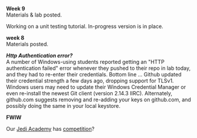 **Week 9**  
Materials & lab posted.

Working on a unit testing tutorial. In-progress version is in place.

**week 8**  
Materials posted.

**_Http Authentication error?_**  
A number of Windows-using students
reported getting an "HTTP authentication failed" error whenever they pushed
to their repo in lab today, and they had to re-enter their credentials.
Bottom line ... Github updated their credential strength a few days ago,
dropping support for TLSv1.
Windows users may need to update their Windows Credential Manager
or even re-install the newest Git client (version 2.14.3 IIRC).
Alternately, github.com suggests removing and re-adding your keys on github.com,
and possibly doing the same in your local keystore.

**FWIW**

Our [Jedi Academy](https://github.com/jedi-academy) has [competition](https://www.the-force-academy.com/en/)?
